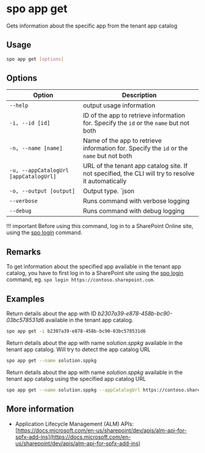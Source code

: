 # spo app get

Gets information about the specific app from the tenant app catalog

## Usage

```sh
spo app get [options]
```

## Options

Option|Description
------|-----------
`--help`|output usage information
`-i, --id [id]`|ID of the app to retrieve information for. Specify the `id` or the `name` but not both
`-n, --name [name]`|Name of the app to retrieve information for. Specify the `id` or the `name` but not both
`-u, --appCatalogUrl [appCatalogUrl]`|URL of the tenant app catalog site. If not specified, the CLI will try to resolve it automatically
`-o, --output [output]`|Output type. `json|text`. Default `text`
`--verbose`|Runs command with verbose logging
`--debug`|Runs command with debug logging

!!! important
    Before using this command, log in to a SharePoint Online site, using the [spo login](../login.md) command.

## Remarks

To get information about the specified app available in the tenant app catalog, you have to first log in to a SharePoint site using the [spo login](../login.md) command, eg. `spo login https://contoso.sharepoint.com`.

## Examples

Return details about the app with ID _b2307a39-e878-458b-bc90-03bc578531d6_ available in the tenant app catalog.

```sh
spo app get -i b2307a39-e878-458b-bc90-03bc578531d6
```

Return details about the app with name _solution.sppkg_ available in the tenant app catalog. Will try to detect the app catalog URL

```sh
spo app get --name solution.sppkg
```

Return details about the app with name _solution.sppkg_ available in the tenant app catalog using the specified app catalog URL

```sh
spo app get --name solution.sppkg --appCatalogUrl https://contoso.sharepoint.com/sites/apps
```

## More information

- Application Lifecycle Management (ALM) APIs: [https://docs.microsoft.com/en-us/sharepoint/dev/apis/alm-api-for-spfx-add-ins](https://docs.microsoft.com/en-us/sharepoint/dev/apis/alm-api-for-spfx-add-ins)
